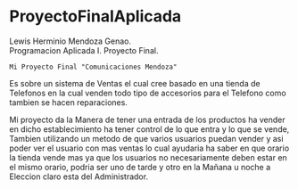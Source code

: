# ProyectoFinalAplicada
Lewis Herminio Mendoza Genao.                 
Programacion Aplicada I.
Proyecto Final. 

	Mi Proyecto Final "Comunicaciones Mendoza" 
Es sobre un sistema de Ventas el cual cree basado en una tienda de Telefonos en la 
cual venden todo tipo de accesorios para el Telefono como tambien se hacen reparaciones.

Mi proyecto da la Manera de tener una entrada de los productos ha vender en dicho
establecimiento ha tener control de lo que entra y lo que se vende, Tambien utilizando
un metodo de que varios usuarios puedan vender y asi poder ver el usuario con mas ventas
lo cual ayudaria ha saber en que orario la tienda vende mas ya que los usuarios no 
necesariamente deben estar en el mismo orario, podria ser uno de tarde y otro en la 
Mañana u noche a Eleccion claro esta del Administrador.  
